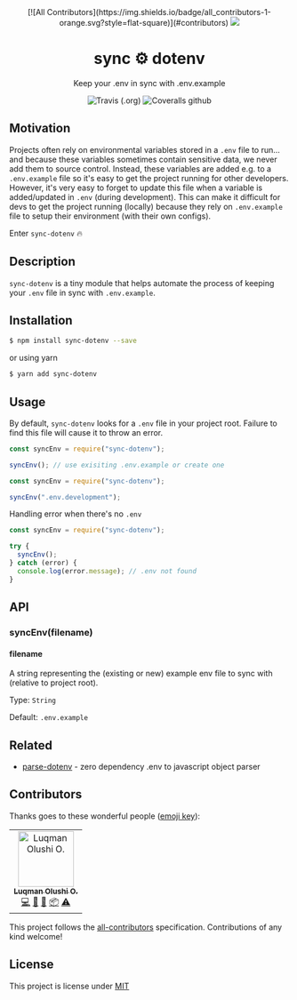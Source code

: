 <div align="center">
[![All Contributors](https://img.shields.io/badge/all_contributors-1-orange.svg?style=flat-square)](#contributors)
	<img src="https://i.imgur.com/TRGtM83.gif">
	<h1 style="font-weight:bold;">sync ⚙️ dotenv</h1>
    <p>Keep your .env in sync with .env.example</p>
    <img alt="Travis (.org)" src="https://img.shields.io/travis/codeshifu/sync-dotenv.svg?logo=travis">
	<img alt="Coveralls github" src="https://img.shields.io/coveralls/github/codeshifu/sync-dotenv.svg?style=popout">
</div>

## Motivation

Projects often rely on environmental variables stored in a `.env` file to run... and because these
variables sometimes contain sensitive data, we never add them to source control.
Instead, these variables are added e.g. to a `.env.example` file so it's easy to
get the project running for other developers. However, it's very easy to forget to update this file
when a variable is added/updated in `.env` (during development). This can make
it difficult for devs to get the project running (locally) because they rely on
`.env.example` file to setup their environment (with their own configs).

Enter `sync-dotenv` 🔥

## Description

`sync-dotenv` is a tiny module that helps automate the process of keeping your `.env`
file in sync with `.env.example`.

## Installation

```bash
$ npm install sync-dotenv --save
```

or using yarn

```bash
$ yarn add sync-dotenv
```

## Usage

By default, `sync-dotenv` looks for a `.env` file in your project root. Failure
to find this file will cause it to throw an error.

```javascript
const syncEnv = require("sync-dotenv");

syncEnv(); // use exisiting .env.example or create one
```

```javascript
const syncEnv = require("sync-dotenv");

syncEnv(".env.development");
```

Handling error when there's no `.env`

```javascript
const syncEnv = require("sync-dotenv");

try {
  syncEnv();
} catch (error) {
  console.log(error.message); // .env not found
}
```

## API

### syncEnv(filename)

#### filename

A string representing the (existing or new) example env file to sync with
(relative to project root).

Type: `String`

Default: `.env.example`

## Related

- [parse-dotenv](https://github.com/codeshifu/parse-dotenv) - zero dependency .env to javascript object parser

## Contributors

Thanks goes to these wonderful people ([emoji key](https://allcontributors.org/docs/en/emoji-key)):

<!-- ALL-CONTRIBUTORS-LIST:START - Do not remove or modify this section -->
<!-- prettier-ignore -->
<table><tr><td align="center"><a href="https://twitter.com/codeshifu"><img src="https://avatars0.githubusercontent.com/u/5154605?v=4" width="100px;" alt="Luqman Olushi O."/><br /><sub><b>Luqman Olushi O.</b></sub></a><br /><a href="https://github.com/codeshifu/sync-dotenv/commits?author=codeshifu" title="Code">💻</a> <a href="https://github.com/codeshifu/sync-dotenv/commits?author=codeshifu" title="Documentation">📖</a> <a href="#maintenance-codeshifu" title="Maintenance">🚧</a> <a href="#platform-codeshifu" title="Packaging/porting to new platform">📦</a> <a href="https://github.com/codeshifu/sync-dotenv/commits?author=codeshifu" title="Tests">⚠️</a></td></tr></table>

<!-- ALL-CONTRIBUTORS-LIST:END -->

This project follows the [all-contributors](https://github.com/all-contributors/all-contributors) specification. Contributions of any kind welcome!

## License

This project is license under
[MIT](https://github.com/codeshifu/sync-dotenv/blob/master/LICENSE)
